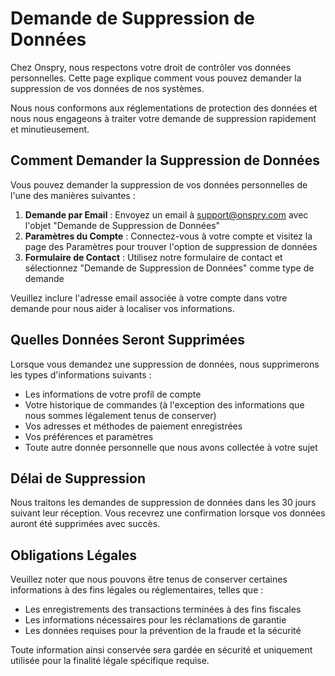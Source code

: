 # Demande de Suppression de Données

Chez Onspry, nous respectons votre droit de contrôler vos données personnelles. Cette page explique comment vous pouvez demander la suppression de vos données de nos systèmes.

Nous nous conformons aux réglementations de protection des données et nous nous engageons à traiter votre demande de suppression rapidement et minutieusement.

## Comment Demander la Suppression de Données

Vous pouvez demander la suppression de vos données personnelles de l'une des manières suivantes :

1. **Demande par Email** : Envoyez un email à support@onspry.com avec l'objet "Demande de Suppression de Données"
2. **Paramètres du Compte** : Connectez-vous à votre compte et visitez la page des Paramètres pour trouver l'option de suppression de données
3. **Formulaire de Contact** : Utilisez notre formulaire de contact et sélectionnez "Demande de Suppression de Données" comme type de demande

Veuillez inclure l'adresse email associée à votre compte dans votre demande pour nous aider à localiser vos informations.

## Quelles Données Seront Supprimées

Lorsque vous demandez une suppression de données, nous supprimerons les types d'informations suivants :

- Les informations de votre profil de compte
- Votre historique de commandes (à l'exception des informations que nous sommes légalement tenus de conserver)
- Vos adresses et méthodes de paiement enregistrées
- Vos préférences et paramètres
- Toute autre donnée personnelle que nous avons collectée à votre sujet

## Délai de Suppression

Nous traitons les demandes de suppression de données dans les 30 jours suivant leur réception. Vous recevrez une confirmation lorsque vos données auront été supprimées avec succès.

## Obligations Légales

Veuillez noter que nous pouvons être tenus de conserver certaines informations à des fins légales ou réglementaires, telles que :

- Les enregistrements des transactions terminées à des fins fiscales
- Les informations nécessaires pour les réclamations de garantie
- Les données requises pour la prévention de la fraude et la sécurité

Toute information ainsi conservée sera gardée en sécurité et uniquement utilisée pour la finalité légale spécifique requise. 